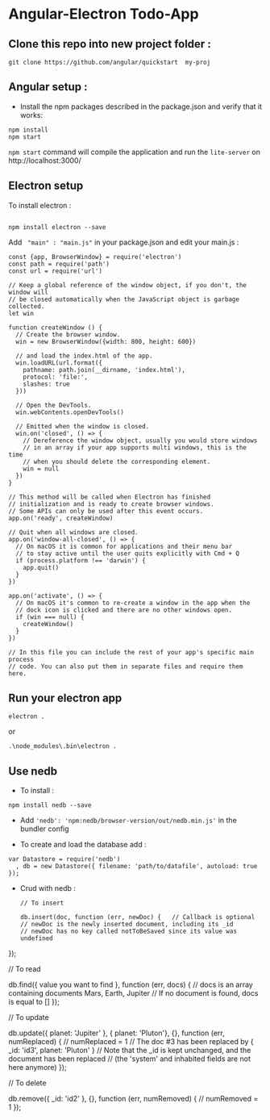 # Angular-Electron Todo-App

## Clone this repo into new project folder :

```shell
git clone https://github.com/angular/quickstart  my-proj
```
## Angular setup :

- Install the npm packages described in the package.json and verify that it works:

```shell
npm install
npm start
```

`npm start` command will compile the application and run the `lite-server` on http://localhost:3000/

## Electron setup 

To install electron :

```shell

npm install electron --save

```

Add ` "main" : "main.js"` in your package.json and edit your main.js : 

```
const {app, BrowserWindow} = require('electron')
const path = require('path')
const url = require('url')

// Keep a global reference of the window object, if you don't, the window will
// be closed automatically when the JavaScript object is garbage collected.
let win

function createWindow () {
  // Create the browser window.
  win = new BrowserWindow({width: 800, height: 600})

  // and load the index.html of the app.
  win.loadURL(url.format({
    pathname: path.join(__dirname, 'index.html'),
    protocol: 'file:',
    slashes: true
  }))

  // Open the DevTools.
  win.webContents.openDevTools()

  // Emitted when the window is closed.
  win.on('closed', () => {
    // Dereference the window object, usually you would store windows
    // in an array if your app supports multi windows, this is the time
    // when you should delete the corresponding element.
    win = null
  })
}

// This method will be called when Electron has finished
// initialization and is ready to create browser windows.
// Some APIs can only be used after this event occurs.
app.on('ready', createWindow)

// Quit when all windows are closed.
app.on('window-all-closed', () => {
  // On macOS it is common for applications and their menu bar
  // to stay active until the user quits explicitly with Cmd + Q
  if (process.platform !== 'darwin') {
    app.quit()
  }
})

app.on('activate', () => {
  // On macOS it's common to re-create a window in the app when the
  // dock icon is clicked and there are no other windows open.
  if (win === null) {
    createWindow()
  }
})

// In this file you can include the rest of your app's specific main process
// code. You can also put them in separate files and require them here.

```


## Run your electron app

``` shell
electron .
```

or 

``` shell 
.\node_modules\.bin\electron .
```

## Use nedb

- To install :

``` shell
npm install nedb --save  
```

- Add `'nedb': 'npm:nedb/browser-version/out/nedb.min.js'` in the bundler config

- To create and load the database add :

```shell 
var Datastore = require('nedb')
  , db = new Datastore({ filename: 'path/to/datafile', autoload: true });
```

- Crud with nedb :

  
  
  ```shell
  // To insert
  
  db.insert(doc, function (err, newDoc) {   // Callback is optional
  // newDoc is the newly inserted document, including its _id
  // newDoc has no key called notToBeSaved since its value was undefined
});

  // To read
  
  db.find({ value you want to find }, function (err, docs) {
  // docs is an array containing documents Mars, Earth, Jupiter
  // If no document is found, docs is equal to []
});

  // To update
  
   db.update({ planet: 'Jupiter' }, { planet: 'Pluton'}, {}, function (err, numReplaced) {
  // numReplaced = 1
  // The doc #3 has been replaced by { _id: 'id3', planet: 'Pluton' }
  // Note that the _id is kept unchanged, and the document has been replaced
  // (the 'system' and inhabited fields are not here anymore)
});
   
   // To delete
   
   db.remove({ _id: 'id2' }, {}, function (err, numRemoved) {
  // numRemoved = 1
});
  
  
  

  
